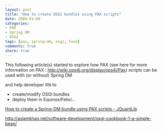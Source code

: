 ```yaml
---
layout: post
title: "How to create OSGI bundles using PAX scripts"
date: 2009-01-09
categories:
- PAX
- Spring DM
- OSGI
tags: [pax, spring-dm, osgi, fuse]
comments: true
share: true
---
```


This following article(s) started to explore how PAX (see here for more information on PAX : <a href="http://wiki.ops4j.org/display/ops4j/Pax">http://wiki.ops4j.org/display/ops4j/Pax</a>) scripts can be used with (or without) Spring DM

and help developer life to

* create/modify OSGI bundles
* deploy them in Equinox/Felix/...

<a href="http://www.jquantlib.org/index.php/How_to_create_a_Spring-DM_bundle_using_PAX_scripts">How to create a Spring-DM bundle using PAX scripts - JQuantLib</a>

<a href="http://aslamkhan.net/software-development/osgi-cookbook-1-a-simple-bean/">http://aslamkhan.net/software-development/osgi-cookbook-1-a-simple-bean/</a>

